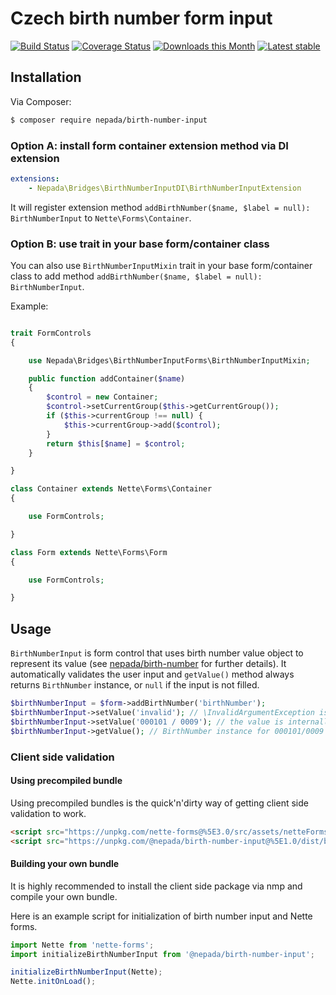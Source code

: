Czech birth number form input
=============================

[![Build Status](https://travis-ci.org/nepada/birth-number-input.svg?branch=master)](https://travis-ci.org/nepada/birth-number-input)
[![Coverage Status](https://coveralls.io/repos/github/nepada/birth-number-input/badge.svg?branch=master)](https://coveralls.io/github/nepada/birth-number-input?branch=master)
[![Downloads this Month](https://img.shields.io/packagist/dm/nepada/birth-number-input.svg)](https://packagist.org/packages/nepada/birth-number-input)
[![Latest stable](https://img.shields.io/packagist/v/nepada/birth-number-input.svg)](https://packagist.org/packages/nepada/birth-number-input)


Installation
------------

Via Composer:

```sh
$ composer require nepada/birth-number-input
```

### Option A: install form container extension method via DI extension

```yaml
extensions:
    - Nepada\Bridges\BirthNumberInputDI\BirthNumberInputExtension
```

It will register extension method `addBirthNumber($name, $label = null): BirthNumberInput` to `Nette\Forms\Container`.


### Option B: use trait in your base form/container class

You can also use `BirthNumberInputMixin` trait in your base form/container class to add method `addBirthNumber($name, $label = null): BirthNumberInput`.

Example:

```php

trait FormControls
{

    use Nepada\Bridges\BirthNumberInputForms\BirthNumberInputMixin;

    public function addContainer($name)
    {
        $control = new Container;
        $control->setCurrentGroup($this->getCurrentGroup());
        if ($this->currentGroup !== null) {
            $this->currentGroup->add($control);
        }
        return $this[$name] = $control;
    }

}

class Container extends Nette\Forms\Container
{

    use FormControls;

}

class Form extends Nette\Forms\Form
{

    use FormControls;

}

``` 


Usage
-----

`BirthNumberInput` is form control that uses birth number value object to represent its value (see [nepada/birth-number](https://github.com/nepada/birth-number) for further details).
It automatically validates the user input and `getValue()` method always returns `BirthNumber` instance, or `null` if the input is not filled.

```php
$birthNumberInput = $form->addBirthNumber('birthNumber');
$birthNumberInput->setValue('invalid'); // \InvalidArgumentException is thrown
$birthNumberInput->setValue('000101 / 0009'); // the value is internally converted to BirthNumber value object
$birthNumberInput->getValue(); // BirthNumber instance for 000101/0009
```


### Client side validation

#### Using precompiled bundle

Using precompiled bundles is the quick'n'dirty way of getting client side validation to work.

```html
<script src="https://unpkg.com/nette-forms@%5E3.0/src/assets/netteForms.min.js"></script>
<script src="https://unpkg.com/@nepada/birth-number-input@%5E1.0/dist/birth-number-input.min.js"></script>
```

#### Building your own bundle

It is highly recommended to install the client side package via nmp and compile your own bundle.

Here is an example script for initialization of birth number input and Nette forms.  

```js
import Nette from 'nette-forms';
import initializeBirthNumberInput from '@nepada/birth-number-input';

initializeBirthNumberInput(Nette);
Nette.initOnLoad();

```
